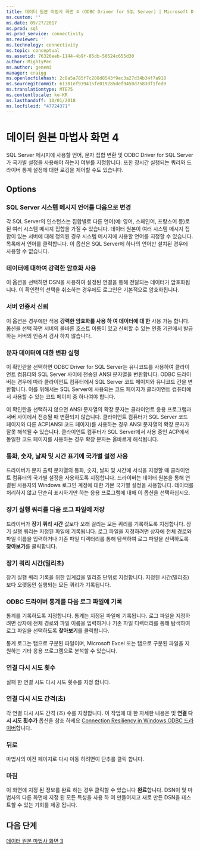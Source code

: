```yaml
---
title: 데이터 원본 마법사 화면 4 (ODBC Driver for SQL Server) | Microsoft Docs
ms.custom: ''
ms.date: 09/27/2017
ms.prod: sql
ms.prod_service: connectivity
ms.reviewer: ''
ms.technology: connectivity
ms.topic: conceptual
ms.assetid: 76326eeb-1144-4b9f-85db-50524c655d30
author: MightyPen
ms.author: genemi
manager: craigg
ms.openlocfilehash: 2c8a5a785f7c208d8543f9ec3a27d34b34f7a918
ms.sourcegitcommit: 61381ef939415fe019285def9450d7583df1fed0
ms.translationtype: MTE75
ms.contentlocale: ko-KR
ms.lasthandoff: 10/01/2018
ms.locfileid: "47724371"
---
```

# <a name="data-source-wizard-screen-4"></a>데이터 원본 마법사 화면 4

SQL Server 메시지에 사용할 언어, 문자 집합 변환 및 ODBC Driver for SQL Server가 국가별 설정을 사용해야 하는지 여부를 지정합니다. 또한 장시간 실행되는 쿼리와 드라이버 통계 설정에 대한 로깅을 제어할 수도 있습니다.

## <a name="options"></a>Options

### <a name="change-the-language-of-sql-server-system-messages-to"></a>SQL Server 시스템 메시지 언어를 다음으로 변경

각 SQL Server의 인스턴스는 집합별로 다른 언어(예: 영어, 스페인어, 프랑스어 등)로 된 여러 시스템 메시지 집합을 가질 수 있습니다. 데이터 원본이 여러 시스템 메시지 집합이 있는 서버에 대해 정의된 경우 시스템 메시지에 사용할 언어를 지정할 수 있습니다. 목록에서 언어를 클릭합니다. 이 옵션은 SQL Server에 하나의 언어만 설치된 경우에 사용할 수 없습니다.

### <a name="use-strong-encryption-for-data"></a>데이터에 대하여 강력한 암호화 사용

이 옵션을 선택하면 DSN을 사용하여 설정된 연결을 통해 전달되는 데이터가 암호화됩니다. 이 확인란의 선택을 취소하는 경우에도 로그인은 기본적으로 암호화됩니다.

### <a name="trust-server-certificate"></a>서버 인증서 신뢰

이 옵션은 경우에만 적용 **강력한 암호화를 사용 하 여 데이터에 대 한** 사용 가능 합니다. 옵션을 선택 하면 서버의 올바른 호스트 이름이 있고 신뢰할 수 있는 인증 기관에서 발급 하는 서버의 인증서 검사 하지 않습니다. 

### <a name="perform-translation-for-character-data"></a>문자 데이터에 대한 변환 실행

이 확인란을 선택하면 ODBC Driver for SQL Server는 유니코드를 사용하여 클라이언트 컴퓨터와 SQL Server 사이에 전송된 ANSI 문자열을 변환합니다. ODBC 드라이버는 경우에 따라 클라이언트 컴퓨터에서 SQL Server 코드 페이지와 유니코드 간을 변환합니다. 이를 위해서는 SQL Server에 사용되는 코드 페이지가 클라이언트 컴퓨터에서 사용할 수 있는 코드 페이지 중 하나여야 합니다.

이 확인란을 선택하지 않으면 ANSI 문자열의 확장 문자는 클라이언트 응용 프로그램과 서버 사이에서 전송될 때 변환되지 않습니다. 클라이언트 컴퓨터가 SQL Server 코드 페이지와 다른 ACP(ANSI 코드 페이지)를 사용하는 경우 ANSI 문자열의 확장 문자가 잘못 해석될 수 있습니다. 클라이언트 컴퓨터가 SQL Server에서 사용 중인 ACP에서 동일한 코드 페이지를 사용하는 경우 확장 문자는 올바르게 해석됩니다.

### <a name="use-regional-settings-when-outputting-currency-numbers-dates-and-times"></a>통화, 숫자, 날짜 및 시간 표기에 국가별 설정 사용

드라이버가 문자 출력 문자열의 통화, 숫자, 날짜 및 시간에 서식을 지정할 때 클라이언트 컴퓨터의 국가별 설정을 사용하도록 지정합니다. 드라이버는 데이터 원본을 통해 연결된 사용자의 Windows 로그인 계정에 대한 기본 국가별 설정을 사용합니다. 데이터를 처리하지 않고 단순히 표시하기만 하는 응용 프로그램에 대해 이 옵션을 선택하십시오.

### <a name="save-long-running-queries-to-the-log-file"></a>장기 실행 쿼리를 다음 로그 파일에 저장

드라이버가 **장기 쿼리 시간** 값보다 오래 걸리는 모든 쿼리를 기록하도록 지정합니다. 장기 실행 쿼리는 지정된 파일에 기록됩니다. 로그 파일을 지정하려면 상자에 전체 경로와 파일 이름을 입력하거나 기존 파일 디렉터리를 통해 탐색하여 로그 파일을 선택하도록 **찾아보기**를 클릭합니다.

### <a name="long-query-time-milliseconds"></a>장기 쿼리 시간(밀리초)

장기 실행 쿼리 기록을 위한 임계값을 밀리초 단위로 지정합니다. 지정된 시간(밀리초)보다 오랫동안 실행되는 모든 쿼리가 기록됩니다.

### <a name="log-odbc-driver-statistics-to-the-log-file"></a>ODBC 드라이버 통계를 다음 로그 파일에 기록

통계를 기록하도록 지정합니다. 통계는 지정된 파일에 기록됩니다. 로그 파일을 지정하려면 상자에 전체 경로와 파일 이름을 입력하거나 기존 파일 디렉터리를 통해 탐색하여 로그 파일을 선택하도록 **찾아보기**를 클릭합니다.

통계 로그는 탭으로 구분된 파일이며, Microsoft Excel 또는 탭으로 구분된 파일을 지원하는 기타 응용 프로그램으로 분석할 수 있습니다.

### <a name="connect-retry-count"></a>연결 다시 시도 횟수

실패 한 연결 시도 다시 시도 횟수를 지정 합니다.

### <a name="connect-retry-interval-seconds"></a>연결 다시 시도 간격(초)

각 연결 다시 시도 간격 (초) 수를 지정합니다. 이 작업에 대 한 자세한 내용은 및 **연결 다시 시도 횟수가** 옵션을 참조 하세요 [Connection Resiliency in Windows ODBC 드라이버](../../../connect/odbc/windows/connection-resiliency-in-the-windows-odbc-driver.md)합니다.

### <a name="back"></a>뒤로

마법사의 이전 페이지로 다시 이동 하려면이 단추를 클릭 합니다.

### <a name="finish"></a>마침

이 화면에 지정 된 정보를 완료 하는 경우 클릭할 수 있습니다 **완료**합니다. DSN이 및 마법사의 다른 화면에 지정 된 모든 특성을 사용 하 여 만들어지고 새로 만든 DSN을 테스트할 수 있는 기회를 제공 됩니다.

## <a name="next-steps"></a>다음 단계

[데이터 원본 마법사 화면 3](../../../connect/odbc/windows/dsn-wizard-3.md)
